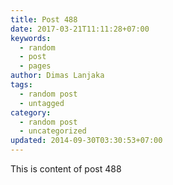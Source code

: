 ```yaml
---
title: Post 488
date: 2017-03-21T11:11:28+07:00
keywords:
  - random
  - post
  - pages
author: Dimas Lanjaka
tags:
  - random post
  - untagged
category:
  - random post
  - uncategorized
updated: 2014-09-30T03:30:53+07:00
---
```

This is content of post 488